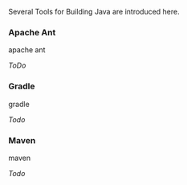 Several Tools for Building Java are introduced here.

### Apache Ant

apache ant

*ToDo*

### Gradle

gradle

*Todo*

### Maven

maven

*Todo*


